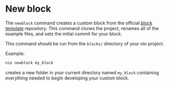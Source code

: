 # New block

The `newblock` command creates a custom block from the official [block template](https://github.com/nio-blocks/block_template) repository. This command clones the project, renames all of the example files, and sets the initial commit for your block.

This command should be run from the `blocks/` directory of your nio project.

Example:
```bash
nio newblock my_block
```
creates a new folder in your current directory named `my_block` containing everything needed to begin developing your custom block.
